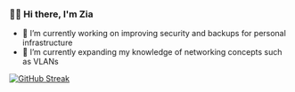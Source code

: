### 👋🏾 Hi there, I'm Zia

- 🔭 I’m currently working on improving security and backups for personal infrastructure
- 🌱 I’m currently expanding my knowledge of networking concepts such as VLANs

[![GitHub Streak](https://streak-stats.demolab.com?user=ziadhorat&theme=dark&hide_border=true)](https://git.io/streak-stats)

<!--
**ziadhorat/ziadhorat** is a ✨ _special_ ✨ repository because its `README.md` (this file) appears on your GitHub profile.

Here are some ideas to get you started:

- 👯 I’m looking to collaborate on ...
- 🤔 I’m looking for help with ...
- 💬 Ask me about ...
- 📫 How to reach me: ...
- 😄 Pronouns: ...
- ⚡ Fun fact: ...
-->
